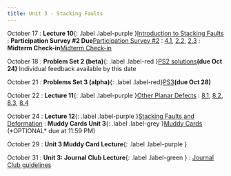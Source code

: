 ```yaml
---
title: Unit 3 - Stacking Faults
---
```


October 17
: **Lecture 10**{: .label .label-purple }[Introduction to Stacking Faults](https://mipayne.github.io/JustTheClass/Unit0/Lecture-10/)
  : **Participation Survey #2 Due**[Participation Survey #2](https://forms.gle/1Ro9kyy9ssjRMiJe8)
  : [4.1](#), [2.2](#), [2.3](#)
: **Midterm Check-in**[Midterm Check-in](https://forms.gle/5Lujx28DQ8dA23HA8)

October 18
: **Problem Set 2 (beta)**{: .label .label-red }[PS2 solutions](#)<b>(due Oct 24)</b>
Individual feedback available by this date

October 21
: **Problems Set 3 (alpha)**{: .label .label-red}[PS3](#)<b>(due Oct 28)</b>

October 22
: **Lecture 11**{: .label .label-purple }[Other Planar Defects](https://mipayne.github.io/JustTheClass/Unit0/Lecture-11/)
  : [8.1](#), [8.2](#), [8.3](#), [8.4](#)

October 24
: **Lecture 12**{: .label .label-purple }[Stacking Faults and Deformation](https://mipayne.github.io/JustTheClass/Unit0/Lecture-12/)
: **Muddy Cards Unit 3**{: .label .label-grey }[Muddy Cards]() (\*OPTIONAL\* due at 11:59 PM)


October 29
: **Unit 3 Muddy Card Lecture**{: .label .label-purple }

October 31
: **Unit 3: Journal Club Lecture**{: .label .label-green }[](#)
  : [Journal Club guidelines](https://mipayne.github.io/JustTheClass/about/#journal-clubs)
